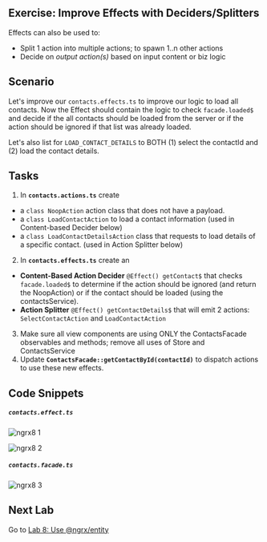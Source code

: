 
## Exercise: Improve Effects with Deciders/Splitters

Effects can also be used to:
  * Split 1 action into multiple actions; to spawn 1..n other actions
  * Decide on *output action(s)* based on input content or biz logic
  
## Scenario

Let's improve our `contacts.effects.ts` to improve our logic to load all contacts. Now the Effect should contain the logic to check `facade.loaded$` and decide if the all contacts should be loaded from the server or if the action should be ignored if that list was already loaded.

Let's also list for `LOAD_CONTACT_DETAILS` to BOTH (1) select the contactId and (2) load the contact details.
 

## Tasks

1. In **`contacts.actions.ts`** create 
  * a `class NoopAction` action class that does not have a payload.
  * a `class LoadContactAction` to load a contact information (used in Content-based Decider below)
  * a `class LoadContactDetailsAction` class that requests to load details of a specific contact. (used in Action Splitter below)
2. In **`contacts.effects.ts`** create an 
  * **Content-Based Action Decider** `@Effect() getContact$` that checks `facade.loaded$` to determine if the action should be ignored (and return the NoopAction) or if the contact should be loaded (using the contactsService).
  * **Action Splitter** `@Effect() getContactDetails$` that will emit 2 actions: `SelectContactAction` and `LoadContactAction` 
3. Make sure all view components are using ONLY the ContactsFacade observables and methods; remove all uses of Store and ContactsService
4. Update **`ContactsFacade::getContactById(contactId)`** to dispatch actions to use these new effects.

## Code Snippets

##### `contacts.effect.ts`

![ngrx8 1](https://user-images.githubusercontent.com/210413/47187879-44ef0080-d392-11e8-9785-20f3a7ff732b.jpg)

![ngrx8 2](https://user-images.githubusercontent.com/210413/47187878-44566a00-d392-11e8-9c9d-b1dd41ab7204.jpg)

##### `contacts.facade.ts`

![ngrx8 3](https://user-images.githubusercontent.com/210413/47188227-b7acab80-d393-11e8-9b21-9e578ed13a03.jpg)


## Next Lab

Go to [Lab 8: Use @ngrx/entity](step-9-use-ngrx-entity.md)

